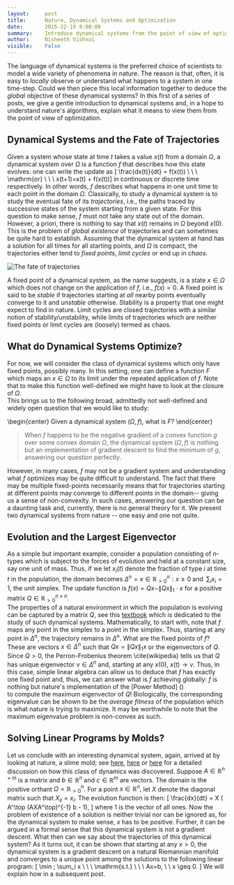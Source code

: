 ```yaml
---
layout:     post
title:      Nature, Dynamical Systems and Optimization
date:       2015-12-19 9:00:00
summary:    Introduce dynamical systems from the point of view of optimization using examples from nature. 
author:     Nisheeth Vishnoi
visible:    False
---
```


The language of dynamical systems is the preferred choice of scientists to model a wide variety of phenomena in nature. The reason is  that, often, it is easy to  *locally* observe or understand what happens to a system in one time-step. Could we then piece this local information together to deduce the  *global* objective of these dynamical systems? 
In this first of a series of posts,  we give a gentle introduction to dynamical systems and, in a hope to understand nature's algorithms, explain what it means to view them from the point of view of optimization.


## Dynamical Systems and the Fate of Trajectories
 Given a system whose state at time $t$ takes a value $x(t)$ from a domain $\Omega,$ a dynamical system over $\Omega$ is a function $f$ that describes how this state evolves: one can write the update as 
\[ \frac{dx(t)}{dt} = f(x(t))    \ \ \  \mathrm{or} \ \ \ x(t+1)=x(t) + f(x(t))\] 
 in continuous or discrete time respectively.
In other words, $f$ describes  what happens  in one unit time to each point in the domain $\Omega.$ 
Classically, to study a dynamical system is to study  the eventual fate of its *trajectories*, i.e., the paths traced by successive states of the system starting from a given state. For this question to make sense, $f$ must not take any state out of the domain. However,  a priori, 
there is nothing to say that $x(t)$ remains in $\Omega$ beyond $x(0).$ 
This is the problem of  *global existence* of trajectories and can sometimes be quite hard  to establish.
Assuming that the dynamical system at hand has a solution for all times   for all starting points, 
and $\Omega$ is compact, the trajectories either tend to  *fixed points*, *limit cycles* or end up in  *chaos*.  

![The fate of trajectories](trajectories.jpg) 
 
  
  A fixed point of a dynamical system, as the name suggests, is a state $x \in \Omega$ which does not change on the application of $f$, i.e.,  $f(x)=0.$ 
 A  fixed point is said to be *stable* if trajectories starting at *all* nearby points eventually converge to it and *unstable* otherwise. Stability is a property that one might expect to find in nature. Limit cycles are closed trajectories with a similar notion of stability/unstability, while limits of trajectories which are neither fixed points or limit cycles are (loosely) termed as chaos. 

## What do Dynamical Systems Optimize?   

 For now, we will consider the class of dynamical systems which only have fixed points, possibly many. In this setting, one can define a function $F$ which maps an  $x \in \Omega$  to its limit under the repeated application of $f.$ Note that to make this function well-defined we might have to look at the closure of $\Omega.$  
This brings us to  the following broad,  admittedly not well-defined and widely open question that we would like to study: 

\begin{center} Given a dynamical system $(\Omega,f)$, what is  $F$? \end{center}
  
  
> When $f$ happens to be the negative gradient of  a convex function $g$ over some convex domain $\Omega,$ the dynamical system $(\Omega,f)$ is nothing but an implementation of gradient descent to find the minimum of $g$, answering our question perfectly.

However, in many cases, $f$ may not be a gradient system and understanding what $f$ optimizes may be quite difficult to understand. The fact that there may be multiple  fixed-points necessarily means that for trajectories starting at different points  may converge to different points in the domain-- giving us a sense of non-convexity. In such cases, answering our question can be a daunting task and, currently, there is no general theory for it. We present two dynamical systems from nature -- one easy and one not 	quite.
  
  
  
## Evolution and the Largest Eigenvector
 
As a simple but important example, consider a population consisting of $n$-types which is subject to the forces of evolution and held at a constant size, say one unit  of mass. Thus, if we let $x_i(t)$ denote the fraction of type $i$ at time $t$ in the population, the domain becomes 
$\Delta^n={x \in \mathbb{R}^n_{>0}: x \geq 0 \; \mathrm{and} \; \; \sum_i x_i=1},$  the unit simplex. The update  function is  $f(x)= Qx - \|Qx\|_1 \cdot x$ for a positive matrix  $Q \in \mathbb{R}_{>0}^{n \times n}.$  
The properties of a natural environment in which the population is evolving can be captured by a matrix $Q,$  see this [textbook]() which is dedicated to the study of such dynamical systems.
Mathematically, to start with, note that $f$ maps any point in the simplex to a point in the simplex. 
  Thus, starting at any point in $\Delta^n,$ the trajectory remains in $\Delta^n.$ What are the fixed points of $f$? These are vectors $x \in \Delta^n$ such that $Qx=\|Qx\|_1  x$ or the eigenvectors of $Q.$ Since $Q>0,$ the Perron-Frobenius theorem \cite{wikipedia} tells us that $Q$ has unique  eigenvector $v \in \Delta^n$ and, starting at any $x(0),$ $x(t) \rightarrow v$. Thus, in this case, simple linear algebra can allow us to deduce that $f$ has exactly one fixed point and, thus, we can answer what is $f$ achieving globally: $f$ is nothing but nature's implementation of the [Power Method] ()  
  to compute the maximum eigenvector of $Q$! Biologically, the  corresponding eigenvalue can be shown to be the *average fitness* of the population which is what nature is trying to maximize. It may be worthwhile to note that the maximum eigenvalue problem is non-convex as such.

## Solving Linear Programs by Molds?

Let us conclude with an interesting dynamical system, again, arrived at by looking at nature, a slime mold; see [here](), [here]() or [here]() for a detailed discussion on how this class of dynamics was discovered. Suppose $A \in \mathbb{R}^{n \times m}$ is a matrix and $b \in \mathbb{R}^n$ and $c \in \mathbb{R}^m$ are vectors. The domain is the positive orthant $\Omega = \mathbb{R}_{>0}^n.$ For a point $x \in \mathbb{R}^n,$ let $X$ denote the diagonal matrix such that $X_{ii}=x_i.$  The evolution function  is then:
\[ \frac{dx}{dt} = X ( A^\top (AXA^\top)^{-1} b - 1), \]
where $1$ is the vector of all ones. 
Now the problem of existence of a solution is neither trivial nor can be ignored as, for the dynamical system to make sense, $x$ has to be positive. Further, it can be argued in a formal sense that this dynamical system is not a gradient descent. What then can we say about the trajectories of this dynamical system? As it turns out, it can be shown that starting at any $x>0,$ the dynamical system is a gradient descent on a natural Riemannian manifold and converges to a unique point among the solutions to the following linear program:
\[ \min \; \sum_i x \ \ \  \mathrm{s.t.} \ \ \ Ax=b, \ \ x \geq 0. \] 
We will explain how in a subsequent post. 
